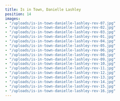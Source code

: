 ```yaml
---
title: Is in Town, Danielle Lashley
position: 14
images:
- "/uploads/is-in-town-danielle-lashley-rev-07.jpg"
- "/uploads/is-in-town-danielle-lashley-rev-02.jpg"
- "/uploads/is-in-town-danielle-lashley-rev-03.jpg"
- "/uploads/is-in-town-danielle-lashley-rev-01.jpg"
- "/uploads/is-in-town-danielle-lashley-rev-04.jpg"
- "/uploads/is-in-town-danielle-lashley-rev-05.jpg"
- "/uploads/is-in-town-danielle-lashley-rev-06.jpg"
- "/uploads/is-in-town-danielle-lashley-rev-08.jpg"
- "/uploads/is-in-town-danielle-lashley-rev-09.jpg"
- "/uploads/is-in-town-danielle-lashley-rev-10.jpg"
- "/uploads/is-in-town-danielle-lashley-rev-11.jpg"
- "/uploads/is-in-town-danielle-lashley-rev-12.jpg"
- "/uploads/is-in-town-danielle-lashley-rev-13.jpg"
- "/uploads/is-in-town-danielle-lashley-rev-14.jpg"
- "/uploads/is-in-town-danielle-lashley-rev-15.jpg"
- "/uploads/is-in-town-danielle-lashley-rev-16.jpg"
---
```


